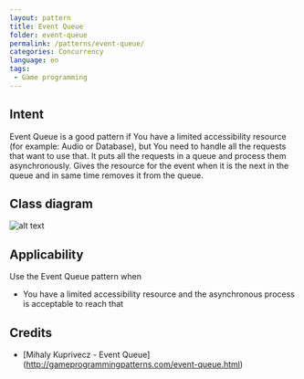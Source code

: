 ```yaml
---
layout: pattern
title: Event Queue
folder: event-queue
permalink: /patterns/event-queue/
categories: Concurrency
language: en
tags:
 - Game programming
---
```


## Intent
Event Queue is a good pattern if You have a limited accessibility resource (for example: 
Audio or Database), but You need to handle all the requests that want to use that.
It puts all the requests in a queue and process them asynchronously.
Gives the resource for the event when it is the next in the queue and in same time
removes it from the queue.

## Class diagram
![alt text](./etc/model.png "Event Queue")

## Applicability
Use the Event Queue pattern when

* You have a limited accessibility resource and the asynchronous process is acceptable to reach that

## Credits

* [Mihaly Kuprivecz - Event Queue] (http://gameprogrammingpatterns.com/event-queue.html)
